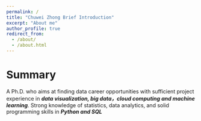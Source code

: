 ```yaml
---
permalink: /
title: "Chuwei Zhong Brief Introduction"
excerpt: "About me"
author_profile: true
redirect_from: 
  - /about/
  - /about.html
---
```


Summary
======
A Ph.D. who aims at finding data career opportunities with sufficient project experience in ***data visualization, big data，cloud computing and machine learning***. Strong knowledge of statistics, data analytics, and solid programming skills in ***Python and SQL***

